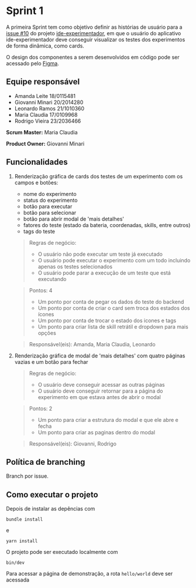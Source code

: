 # Sprint 1

A primeira Sprint tem como objetivo definir as histórias de usuário para a [issue #10](https://github.com/EngSwCIC/ide-experimentador/issues/10) do projeto [ide-experimentador](https://github.com/EngSwCIC/ide-experimentador), em que o usuário do aplicativo ide-experimentador deve conseguir visualizar os testes dos experimentos de forma dinâmica, como cards.

O design dos componentes a serem desenvolvidos em código pode ser acessado pelo [Figma](https://www.figma.com/file/foPO4h8s3THREEZ0Pua1qZ/Untitled?type=design&node-id=1-2&mode=design&t=Ay3TD74TG27ZbrRp-0).

## Equipe responsável

- Amanda Leite 18/0115481
- Giovanni Minari 20/2014280
- Leonardo Ramos 21/1010360
- Maria Claudia 17/0109968
- Rodrigo Vieira 23/2036466

**Scrum Master:** Maria Claudia

**Product Owner:** Giovanni Minari

## Funcionalidades

1. Renderização gráfica de cards dos testes de um experimento com os campos e botões:

   - nome do experimento
   - status do experimento
   - botão para executar
   - botão para selecionar
   - botão para abrir modal de 'mais detalhes'
   - fatores do teste (estado da bateria, coordenadas, skills, entre outros)
   - tags do teste

   > Regras de negócio:
   >
   > - O usuário não pode executar um teste já executado
   > - O usuário pode executar o experimento com um todo incluindo apenas os testes selecionados
   > - O usuário pode parar a execução de um teste que está executando

   > Pontos: 4
   >
   > - Um ponto por conta de pegar os dados do teste do backend
   > - Um ponto por conta de criar o card sem troca dos estados dos ícones
   > - Um ponto por conta de trocar o estado dos icones e tags
   > - Um ponto para criar lista de skill retrátil e dropdown para mais opções

   > Responsável(eis): Amanda, Maria Claudia, Leonardo

2. Renderização gráfica de modal de 'mais detalhes' com quatro páginas vazias e um botão para fechar

   > Regras de negócio:
   >
   > - O usuário deve conseguir acessar as outras páginas
   > - O usuário deve conseguir retornar para a página do experimento em que estava antes de abrir o modal

   > Pontos: 2
   >
   > - Um ponto para criar a estrutura do modal e que ele abre e fecha
   > - Um ponto para criar as paginas dentro do modal

   > Responsável(eis): Giovanni, Rodrigo

## Política de branching

Branch por issue.

## Como executar o projeto

Depois de instalar as depências com

`bundle install `

e

`yarn install `

O projeto pode ser executado localmente com

`bin/dev`

Para acessar a página de demonstração, a rota `hello/world` deve ser acessada

